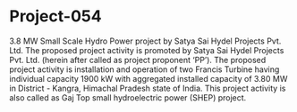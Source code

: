 # Project-054
3.8 MW Small Scale Hydro Power project by Satya Sai Hydel Projects Pvt. Ltd.
The proposed project activity is promoted by Satya Sai Hydel Projects Pvt. Ltd. (herein after called as project proponent ‘PP’). The proposed project activity is installation and operation of two Francis Turbine having individual capacity 1900 kW with aggregated installed capacity of 3.80 MW in District - Kangra, Himachal Pradesh state of India. This project activity is also called as Gaj Top small hydroelectric power (SHEP) project.

